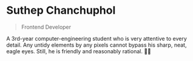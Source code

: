 # Suthep Chanchuphol

> Frontend Developer

A 3rd-year computer-engineering student who is very attentive to every detail.
Any untidy elements by any pixels cannot bypass his sharp, neat, eagle eyes. Still, he is friendly and reasonably rational. 👨‍💻&#xFE0F;
